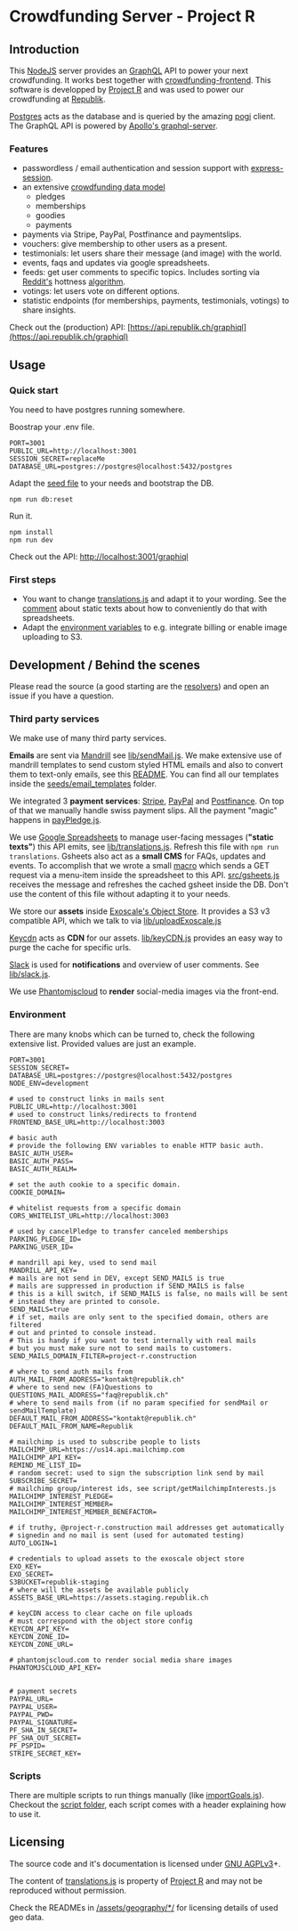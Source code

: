 # Crowdfunding Server - Project R

## Introduction
This [NodeJS](https://nodejs.org) server provides an [GraphQL](http://graphql.org) API to power your next crowdfunding. It works best together with [crowdfunding-frontend](https://github.com/orbiting/crowdfunding-frontend). This software is developped by [Project R](https://project-r.construction) and was used to power our crowdfunding at [Republik](https://www.republik.ch).

[Postgres](https://www.postgresql.org/) acts as the database and is queried by the amazing [pogi](https://github.com/holdfenytolvaj/pogi) client. The GraphQL API is powered by [Apollo's graphql-server](https://github.com/apollographql/graphql-server).

### Features
- passwordless / email authentication and session support with [express-session](https://github.com/expressjs/session).
- an extensive [crowdfunding data model](docs/CF-ERM.png "ERM")
  - pledges
  - memberships
  - goodies
  - payments
- payments via Stripe, PayPal, Postfinance and paymentslips.
- vouchers: give membership to other users as a present.
- testimonials: let users share their message (and image) with the world.
- events, faqs and updates via google spreadsheets.
- feeds: get user comments to specific topics. Includes sorting via [Reddit's](https://reddit.com) hottness [algorithm](lib/hottness.js).
- votings: let users vote on different options.
- statistic endpoints (for memberships, payments, testimonials, votings) to share insights.

Check out the (production) API: [https://api.republik.ch/graphiql](https://api.republik.ch/graphiql)


## Usage

### Quick start
You need to have postgres running somewhere.

Boostrap your .env file.
```
PORT=3001
PUBLIC_URL=http://localhost:3001
SESSION_SECRET=replaceMe
DATABASE_URL=postgres://postgres@localhost:5432/postgres
```

Adapt the [seed file](seeds/republik.js) to your needs and bootstrap the DB.
```
npm run db:reset
```

Run it.
```
npm install
npm run dev
```
Check out the API: [http://localhost:3001/graphiql](http://localhost:3001/graphiql)

### First steps
* You want to change [translations.js](/lib/translations.json) and adapt it to your wording. See the [comment](#static-texts) about static texts about how to conveniently do that with spreadsheets.
* Adapt the [environment variables](#environment) to e.g. integrate billing or enable image uploading to S3.


## Development / Behind the scenes
Please read the source (a good starting are the [resolvers](graphql/resolvers/)) and open an issue if you have a question.

### Third party services
We make use of many third party services.

**Emails** are sent via [Mandrill](https://mandrillapp.com) see [lib/sendMail.js](lib/sendMail.js). We make extensive use of mandrill templates to send custom styled HTML emails and also to convert them to text-only emails, see this [README](seeds/email_templates/README.md). You can find all our templates inside the [seeds/email_templates](seeds/email_templates/) folder.

We integrated 3 **payment services**: [Stripe](https://stripe.com), [PayPal](https://www.paypal.com) and [Postfinance](https://www.postfinance.ch/de/unternehmen/produkte/debitorenloesungen/e-payment-psp.html). On top of that we manually handle swiss payment slips. All the payment "magic" happens in [payPledge.js](graphql/resolvers/RootMutations/payPledge.js).

We use [Google Spreadsheets](https://docs.google.com/spreadsheets) to manage user-facing messages (<a name="static-texts"></a>**"static texts"**</a>) this API emits, see [lib/translations.js](lib/translations.js). Refresh this file with `npm run translations`. Gsheets also act as a **small CMS** for FAQs, updates and events. To accomplish that we wrote a small [macro](seeds/gsheets/macro.gs) which sends a GET request via a menu-item inside the spreadsheet to this API. [src/gsheets.js](src/gsheets.js) receives the message and refreshes the cached gsheet inside the DB. Don't use the content of this file without adapting it to your needs.

We store our **assets** inside [Exoscale's Object Store](https://www.exoscale.ch/object-storage/). It provides a S3 v3 compatible API, which we talk to via [lib/uploadExoscale.js](lib/uploadExoscale.js)

[Keycdn](https://www.keycdn.com) acts as **CDN** for our assets. [lib/keyCDN.js](lib/keyCDN.js) provides an easy way to purge the cache for specific urls.

[Slack](https://slack.com) is used for **notifications** and overview of user comments. See [lib/slack.js](lib/slack.js).

We use [Phantomjscloud](https://phantomjscloud.com/) to **render** social-media images via the front-end.


### Environment
There are many knobs which can be turned to, check the following extensive list. Provided values are just an example.
```
PORT=3001
SESSION_SECRET=
DATABASE_URL=postgres://postgres@localhost:5432/postgres
NODE_ENV=development

# used to construct links in mails sent
PUBLIC_URL=http://localhost:3001
# used to construct links/redirects to frontend
FRONTEND_BASE_URL=http://localhost:3003

# basic auth
# provide the following ENV variables to enable HTTP basic auth.
BASIC_AUTH_USER=
BASIC_AUTH_PASS=
BASIC_AUTH_REALM=

# set the auth cookie to a specific domain.
COOKIE_DOMAIN=

# whitelist requests from a specific domain
CORS_WHITELIST_URL=http://localhost:3003

# used by cancelPledge to transfer canceled memberships
PARKING_PLEDGE_ID=
PARKING_USER_ID=

# mandrill api key, used to send mail
MANDRILL_API_KEY=
# mails are not send in DEV, except SEND_MAILS is true
# mails are suppressed in production if SEND_MAILS is false
# this is a kill switch, if SEND_MAILS is false, no mails will be sent
# instead they are printed to console.
SEND_MAILS=true
# if set, mails are only sent to the specified domain, others are filtered
# out and printed to console instead.
# This is handy if you want to test internally with real mails
# but you must make sure not to send mails to customers.
SEND_MAILS_DOMAIN_FILTER=project-r.construction

# where to send auth mails from
AUTH_MAIL_FROM_ADDRESS="kontakt@republik.ch"
# where to send new (FA)Questions to
QUESTIONS_MAIL_ADDRESS="faq@republik.ch"
# where to send mails from (if no param specified for sendMail or sendMailTemplate)
DEFAULT_MAIL_FROM_ADDRESS="kontakt@republik.ch"
DEFAULT_MAIL_FROM_NAME=Republik

# mailchimp is used to subscribe people to lists
MAILCHIMP_URL=https://us14.api.mailchimp.com
MAILCHIMP_API_KEY=
REMIND_ME_LIST_ID=
# random secret: used to sign the subscription link send by mail
SUBSCRIBE_SECRET=
# mailchimp group/interest ids, see script/getMailchimpInterests.js
MAILCHIMP_INTEREST_PLEDGE=
MAILCHIMP_INTEREST_MEMBER=
MAILCHIMP_INTEREST_MEMBER_BENEFACTOR=

# if truthy, @project-r.construction mail addresses get automatically
# signedin and no mail is sent (used for automated testing)
AUTO_LOGIN=1

# credentials to upload assets to the exoscale object store
EXO_KEY=
EXO_SECRET=
S3BUCKET=republik-staging
# where will the assets be available publicly
ASSETS_BASE_URL=https://assets.staging.republik.ch

# keyCDN access to clear cache on file uploads
# must correspond with the object store config
KEYCDN_API_KEY=
KEYCDN_ZONE_ID=
KEYCDN_ZONE_URL=

# phantomjscloud.com to render social media share images
PHANTOMJSCLOUD_API_KEY=


# payment secrets
PAYPAL_URL=
PAYPAL_USER=
PAYPAL_PWD=
PAYPAL_SIGNATURE=
PF_SHA_IN_SECRET=
PF_SHA_OUT_SECRET=
PF_PSPID=
STRIPE_SECRET_KEY=
```

### Scripts
There are multiple scripts to run things manually (like [importGoals.js](script/importGoals.js)).
Checkout the [script folder](script/), each script comes with a header explaining how to use it.


## Licensing
The source code and it's documentation is licensed under [GNU AGPLv3](LICENSE.txt)+.

The content of [translations.js](/lib/translations.json) is property of [Project R](https://project-r.construction) and may not be reproduced without permission.

Check the READMEs in [/assets/geography/*/](/assets/geography/) for licensing details of used geo data.
